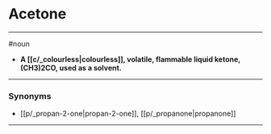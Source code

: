 # Acetone
---
#noun
- **A [[c/_colourless|colourless]], volatile, flammable liquid ketone, (CH3)2CO, used as a solvent.**
---
### Synonyms
- [[p/_propan-2-one|propan-2-one]], [[p/_propanone|propanone]]
---
